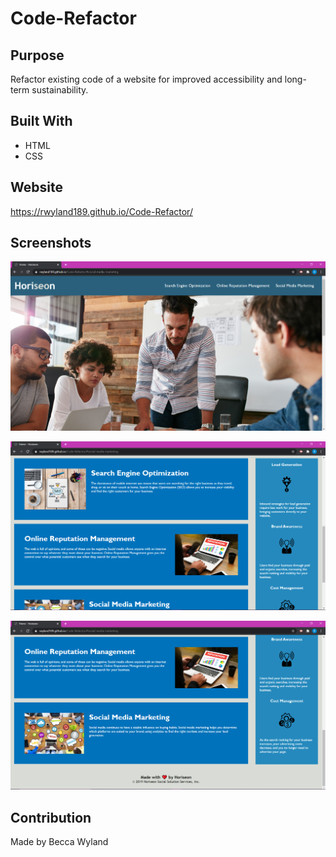 # Code-Refactor

## Purpose
Refactor existing code of a website for improved accessibility and long-term sustainability.

## Built With
* HTML
* CSS

## Website
https://rwyland189.github.io/Code-Refactor/

## Screenshots
![Horiseon Screenshot 1](./assets/images/code-refactor-screenshot-1.png)

![Horiseon Screenshot 2](./assets/images/code-refactor-screenshot-2.png)

![Horiseon Screenshot 3](./assets/images/code-refactor-screenshot-3.png)

## Contribution
Made by Becca Wyland